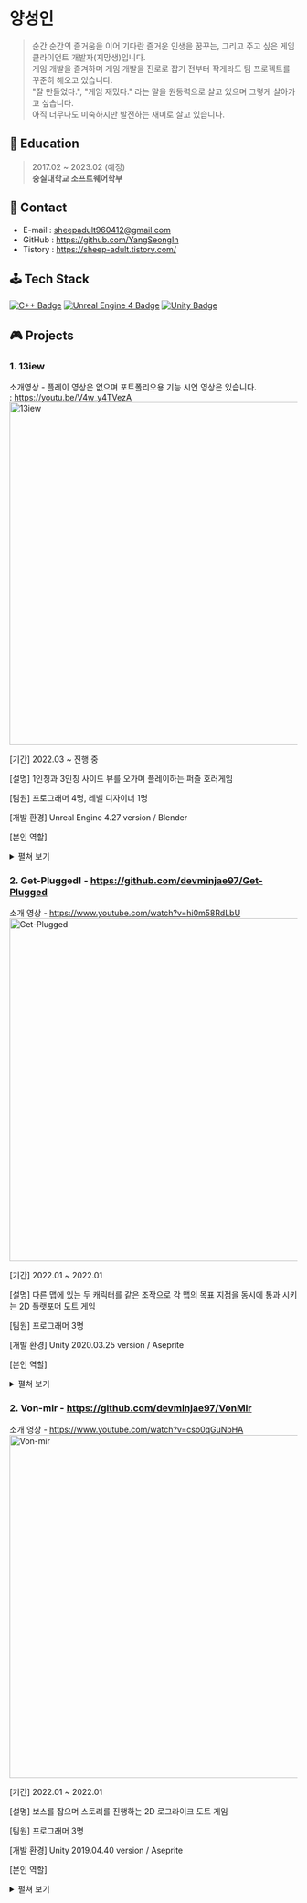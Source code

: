 # 양성인
> 순간 순간의 즐거움을 이어 기다란 즐거운 인생을 꿈꾸는, 그리고 주고 싶은 게임 클라이언트 개발자(지망생)입니다.  
게임 개발을 즐겨하며 게임 개발을 진로로 잡기 전부터 작게라도 팀 프로젝트를 꾸준히 해오고 있습니다.  
"잘 만들었다.", "게임 재밌다." 라는 말을 원동력으로 살고 있으며 그렇게 살아가고 싶습니다.  
아직 너무나도 미숙하지만 발전하는 재미로 살고 있습니다.

## 📌 Education
> 2017.02 ~  2023.02 (예정)  
**숭실대학교 소프트웨어학부**
## 📌 Contact
- E-mail : sheepadult960412@gmail.com
- GitHub : https://github.com/YangSeongIn
- Tistory : https://sheep-adult.tistory.com/

## 🕹 Tech Stack  
[![C++ Badge](https://img.shields.io/badge/c++-00599C?&style=for-the-badge&logo=c%2B%2B&logoColor=white)]()
[![Unreal Engine 4 Badge](https://img.shields.io/badge/unrealengine-%23313131.svg?style=for-the-badge&logo=unrealengine&logoColor=white)]()
[![Unity Badge](https://img.shields.io/badge/unity-%23000000.svg?style=for-the-badge&logo=unity&logoColor=white)]()
</hr>

## 🎮 Projects
### 1. 13iew
소개영상 - 플레이 영상은 없으며 포트폴리오용 기능 시연 영상은 있습니다.   
: https://youtu.be/V4w_y4TVezA  
<img alt="13iew" src="https://user-images.githubusercontent.com/28759527/193442667-db8d2764-4807-4ef0-bf9a-e3030d3345e8.png" width="600">
<p>[기간] 2022.03 ~ 진행 중</p>
<p>[설명] 1인칭과 3인칭 사이드 뷰를 오가며 플레이하는 퍼즐 호러게임</p>
<p>[팀원] 프로그래머 4명, 레벨 디자이너 1명</p>
<p>[개발 환경] Unreal Engine 4.27 version / Blender
<p>[본인 역할] <details>
    <summary>펼쳐 보기</summary>
    <p>1. 😀전체적인 메인 캐릭터 - 움직임, 애니메이션, 노티파이, 위젯 등</p5>
    <p>2. 👤3인칭 액터<p4>
        <ul type="none">
            <li> 2-1. <a href="https://sheep-adult.tistory.com/17">물체 밀고 당기기</a></li>
            <li> 2-2. <a href="https://sheep-adult.tistory.com/20">물건 집고 던지기</a></li>
            <li> 2-3. 로프에 매달리고 스윙하기</li>
            <li> 2-4. <a href="https://sheep-adult.tistory.com/22">장대 오르고 내리기</a></li>
            <li> 2-5. <a href="https://sheep-adult.tistory.com/28">사실적인 방향 전환</a></li>
            <li> 2-6. 물체에 매달리고 올라가기</li>
        </ul>
    <p>3. 👁1인칭 액터</p4>
        <ul type="none">
            <li> 3-1. <a href="https://sheep-adult.tistory.com/27">밸브</a></li>
            <li> 3-2. 상호작용 가능 물체에 포커스 시 하이라이팅 기능 - 추후 위젯으로 수정 예정</li>
            <li> 3-2. 상호작용 가능 물체에 포커스 시 적절한 이미지 띄우기 기능 - 추후 위젯으로 수정 예정</li>
            <li> 3-3. 서랍, 문 열기/닫기</li>
        </ul>  
    <p>4. 🧱일반 액터<p>
        <ul type="none">
            <li> 4-1. <a href="https://sheep-adult.tistory.com/18">반사각을 활용한 리플렉션 액터</a></li>
            <li> 4-2. 저울</li>
            <li> 4-3. 엘리베이터</li>
            <li> 4-4. 체크포인트</li>
        </ul>
    <p>5. 🎛시스템<p>
        <ul type="none">
            <li>5-1. <a href="https://sheep-adult.tistory.com/21">멀티슬롯 세이브 시스템</a></li>
            <li>5-2. 저울</li>
            <li>5-3. 엘리베이터</li>
        </ul>
    <p>5. 🖥UI / Widget<p>
        <ul type="none">
            <li>5-1. 메인 메뉴 / 멀티 슬롯 위젯</a></li>
            <li>5-1. 메인 캐릭터 위젯 애니메이션 (FadeIn, FadeOut)</a></li>
        </ul>  
</details> </p>


### 2. Get-Plugged! - https://github.com/devminjae97/Get-Plugged
소개 영상 - https://www.youtube.com/watch?v=hi0m58RdLbU
<img alt="Get-Plugged" src="https://user-images.githubusercontent.com/28759527/193446392-4cfb8ce7-51b4-4e85-af0a-97bde87079a4.png" width="600"><br>
<p>[기간] 2022.01 ~ 2022.01</p>
<p>[설명] 다른 맵에 있는 두 캐릭터를 같은 조작으로 각 맵의 목표 지점을 동시에 통과 시키는 2D 플랫포머 도트 게임</p>
<p>[팀원] 프로그래머 3명</p>
<p>[개발 환경] Unity 2020.03.25 version / Aseprite
<p>[본인 역할] <details>
    <summary>펼쳐 보기</summary>
    <p>1. ♟기믹<p4>
        <ul type="none">
            <li> 2-1. 부서지는 바닥</li>
            <li> 2-2. 밟으면 눌리는 버튼</li>
            <li> 2-3. 버튼을 누르면 작동하는 트랩</li>
            <li> 2-4. 버튼을 누르면 사라지는 / 생기는 바닥</a></li>
            <li> 2-5. 닿으면 사망하는 레이저</li>
            <li> 2-6. 위에서 움직이면 미끄러지는 빙판</li>
            <li> 2-7. 닿으면 죽는 가시</li>
        </ul>
    <p>2. 🖥UI</p4>
        <ul type="none">
            <li> 3-1. 레벨 선택 Scene (레벨 버튼 제네레이터)</li>
            <li> 3-2. 메인 메뉴 애니메이션</li>
            <li> 3-3. Scene 전환 애니메이션</li>
        </ul>  
</details> </p>


### 2. Von-mir - https://github.com/devminjae97/VonMir
소개 영상 - https://www.youtube.com/watch?v=cso0qGuNbHA
<img alt="Von-mir" src="https://user-images.githubusercontent.com/28759527/193534021-a9eaaa8c-79e7-4431-bde2-850ec4ec0c1b.png" width="600"><br>
<p>[기간] 2022.01 ~ 2022.01</p>
<p>[설명] 보스를 잡으며 스토리를 진행하는 2D 로그라이크 도트 게임</p>
<p>[팀원] 프로그래머 3명</p>
<p>[개발 환경] Unity 2019.04.40 version / Aseprite
<p>[본인 역할] <details>
    <summary>펼쳐 보기</summary>
    <p>1. ⚔보스 패턴 프로그래밍<p4>
        <ul type="none">
            <li> 2-1. 레벨 1, 2, 3, 4 보스</li>
            <li> 2-2. 레벨 4 졸병</li>
        </ul>
    <p>2. 🎨디자인</p4>
        <ul type="none">
            <li> 3-1. 메인 캐릭터, UI, 두 맵을 제외한 모든 도트 작업</li>
        </ul>  
</details> </p>
